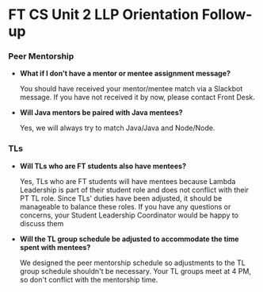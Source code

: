 # FT CS Unit 2 LLP Orientation Follow-up

### Peer Mentorship

- **What if I don't have a mentor or mentee assignment message?**
    
    You should have received your mentor/mentee match via a Slackbot message. If you have not received it by now, please contact Front Desk.
    
- **Will Java mentors be paired with Java mentees?**
    
    Yes, we will always try to match Java/Java and Node/Node. 
    

### TLs

- **Will TLs who are FT students also have mentees?**
    
    Yes, TLs who are FT students will have mentees because Lambda Leadership is part of their student role and does not conflict with their PT TL role. Since TLs' duties have been adjusted, it should be manageable to balance these roles. If you have any questions or concerns, your Student Leadership Coordinator would be happy to discuss them
    
- **Will the TL group schedule be adjusted to accommodate the time spent with mentees?**
    
    We designed the peer mentorship schedule so adjustments to the TL group schedule shouldn't be necessary. Your TL groups meet at 4 PM, so don't conflict with the mentorship time.